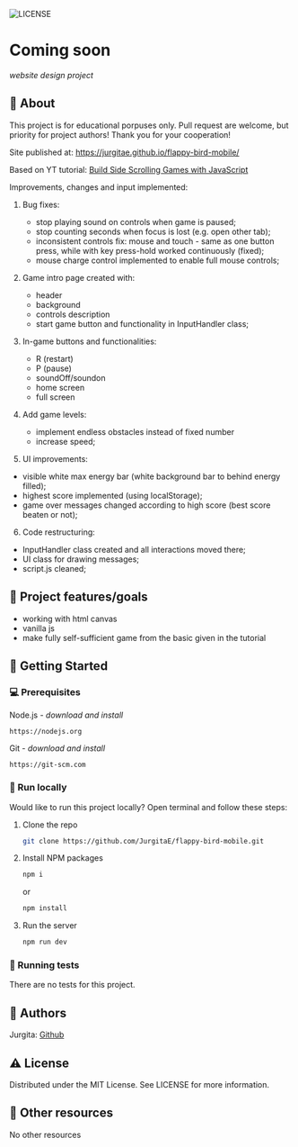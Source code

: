 ![LICENSE](https://img.shields.io/badge/license-MIT-blue.svg?style=flat-square)

# Coming soon

_website design project_
<br>

## 🌟 About

This project is for educational porpuses only. Pull request are welcome, but priority for project authors! Thank you for your cooperation!

Site published at: https://jurgitae.github.io/flappy-bird-mobile/

Based on YT tutorial: [Build Side Scrolling Games with JavaScript](https://www.youtube.com/watch?v=vGRbs-HqBJE&t=5481s)

Improvements, changes and input implemented:

1. Bug fixes:

    - stop playing sound on controls when game is paused;
    - stop counting seconds when focus is lost (e.g. open other tab);
    - inconsistent controls fix: mouse and touch - same as one button press, while with key press-hold worked continuously (fixed);
    - mouse charge control implemented to enable full mouse controls;

2. Game intro page created with:

    - header
    - background
    - controls description
    - start game button and functionality in InputHandler class;

3. In-game buttons and functionalities:

    - R (restart)
    - P (pause)
    - soundOff/soundon
    - home screen
    - full screen

4. Add game levels:

    - implement endless obstacles instead of fixed number
    - increase speed;

5. UI improvements:

-   visible white max energy bar (white background bar to behind energy filled);
-   highest score implemented (using localStorage);
-   game over messages changed according to high score (best score beaten or not);

6. Code restructuring:

-   InputHandler class created and all interactions moved there;
-   UI class for drawing messages;
-   script.js cleaned;

## 🎯 Project features/goals

-   working with html canvas
-   vanilla js
-   make fully self-sufficient game from the basic given in the tutorial

## 🧰 Getting Started

### 💻 Prerequisites

Node.js - _download and install_

```
https://nodejs.org
```

Git - _download and install_

```
https://git-scm.com
```

### 🏃 Run locally

Would like to run this project locally? Open terminal and follow these steps:

1. Clone the repo
    ```sh
    git clone https://github.com/JurgitaE/flappy-bird-mobile.git
    ```
2. Install NPM packages
    ```sh
    npm i
    ```
    or
    ```sh
    npm install
    ```
3. Run the server
    ```sh
    npm run dev
    ```

### 🧪 Running tests

There are no tests for this project.

## 🎅 Authors

Jurgita: [Github](https://github.com/JurgitaE)

## ⚠️ License

Distributed under the MIT License. See LICENSE for more information.

## 🔗 Other resources

No other resources
